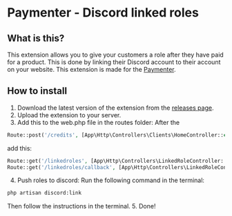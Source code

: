 # Paymenter - Discord linked roles

## What is this?

This extension allows you to give your customers a role after they have paid for a product. This is done by linking their Discord account to their account on your website. This extension is made for the [Paymenter](https://paymenter.org).

## How to install

1. Download the latest version of the extension from the [releases page](/releases).
2. Upload the extension to your server.
3. Add this to the web.php file in the routes folder:
After the

```php
Route::post('/credits', [App\Http\Controllers\Clients\HomeController::class, 'addCredits'])->name('clients.credits.add')->middleware(['auth']);
```

add this:

```php
Route::get('/linkedroles', [App\Http\Controllers\LinkedRoleController::class, 'index'])->name('linkedroles.index')->middleware(['auth']);
Route::get('/linkedroles/callback', [App\Http\Controllers\LinkedRoleController::class, 'callback'])->name('linkedroles.callback')->middleware(['auth']);
```

4. Push roles to discord:
Run the following command in the terminal:

```bash
php artisan discord:link
```

Then follow the instructions in the terminal.
5. Done!

